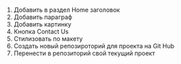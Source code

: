1. Добавить в раздел Home заголовок 
2. Добавить параграф
3. Добавить картинку
4. Кнопка Contact Us 
5. Стилизовать по макету 
6. Создать новый репозироторий для проекта на Git Hub
7. Перенести в репозиторий свой текущий проект